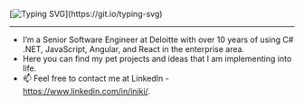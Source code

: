 [![Typing SVG](https://readme-typing-svg.demolab.com/?lines=Hello,+welcome+to+my+profile.)](https://git.io/typing-svg)

<hr/>

- I’m a Senior Software Engineer at Deloitte with over 10 years of using C# .NET, JavaScript, Angular, and React in the enterprise area.
- Here you can find my pet projects and ideas that I am implementing into life. 
- 📫 Feel free to contact me at LinkedIn - https://www.linkedin.com/in/iniki/.

<!---
arlek777/arlek777 is a ✨ special ✨ repository because its `README.md` (this file) appears on your GitHub profile.
You can click the Preview link to take a look at your changes.
--->
